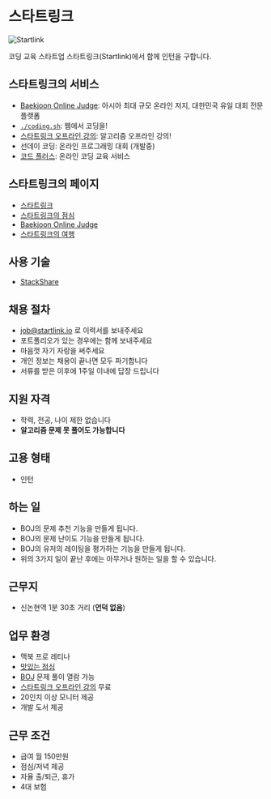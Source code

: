 # 스타트링크

![Startlink](https://ucarecdn.com/ed3627ab-6294-4f2b-8aeb-f9fc1462133a/-/resize/300x/)

코딩 교육 스타트업 스타트링크(Startlink)에서 함께 인턴을 구합니다.

## 스타트링크의 서비스

* [Baekjoon Online Judge](https://www.acmicpc.net): 아시아 최대 규모 온라인 저지, 대한민국 유일 대회 전문 플랫폼
* [`./coding.sh`](http://coding.sh): 웹에서 코딩을!
* [스타트링크 오프라인 강의](https://offline.startlink.help): 알고리즘 오프라인 강의!
* 선데이 코딩: 온라인 프로그래밍 대회 (개발중)
* [코드 플러스](https://code.plus): 온라인 코딩 교육 서비스

## 스타트링크의 페이지

* [스타트링크](https://www.facebook.com/startlink.io)
* [스타트링크의 점심](https://www.facebook.com/startlink.food)
* [Baekjoon Online Judge](https://www.facebook.com/onlinejudge)
* [스타트링크의 여행](https://www.facebook.com/startlink.travel)


## 사용 기술

* [StackShare](http://stackshare.io/startlink/)

## 채용 절차

* job@startlink.io 로 이력서를 보내주세요
* 포트폴리오가 있는 경우에는 함께 보내주세요
* 마음껏 자기 자랑을 써주세요
* 개인 정보는 채용이 끝나면 모두 파기합니다
* 서류를 받은 이후에 1주일 이내에 답장 드립니다

## 지원 자격

* 학력, 전공, 나이 제한 없습니다
* **알고리즘 문제 못 풀어도 가능합니다**

## 고용 형태

* 인턴

## 하는 일

* BOJ의 문제 추천 기능을 만들게 됩니다.
* BOJ의 문제 난이도 기능을 만들게 됩니다.
* BOJ의 유저의 레이팅을 평가하는 기능을 만들게 됩니다.
* 위의 3가지 일이 끝난 후에는 아무거나 원하는 일을 할 수 있습니다.

## 근무지

* 신논현역 1분 30초 거리 (**언덕 없음**)

## 업무 환경

* 맥북 프로 레티나
* [맛있는 점심](https://www.facebook.com/startlink.food)
* [BOJ](https://www.acmicpc.net) 문제 풀이 열람 가능 
* [스타트링크 오프라인 강의](https://offline.startlink.help) 무료
* 20인치 이상 모니터 제공
* 개발 도서 제공

## 근무 조건

* 급여 월 150만원
* 점심/저녁 제공
* 자율 출/퇴근, 휴가
* 4대 보험
